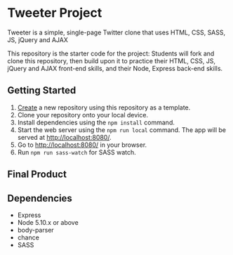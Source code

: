 # Tweeter Project

Tweeter is a simple, single-page Twitter clone that uses HTML, CSS, SASS, JS, jQuery and AJAX

This repository is the starter code for the project: Students will fork and clone this repository, then build upon it to practice their HTML, CSS, JS, jQuery and AJAX front-end skills, and their Node, Express back-end skills.

## Getting Started

1. [Create](https://docs.github.com/en/repositories/creating-and-managing-repositories/creating-a-repository-from-a-template) a new repository using this repository as a template.
2. Clone your repository onto your local device.
3. Install dependencies using the `npm install` command.
3. Start the web server using the `npm run local` command. The app will be served at <http://localhost:8080/>.
4. Go to <http://localhost:8080/> in your browser.
5. Run `npm run sass-watch` for SASS watch.

## Final Product

## Dependencies

- Express
- Node 5.10.x or above
- body-parser
- chance
- SASS
